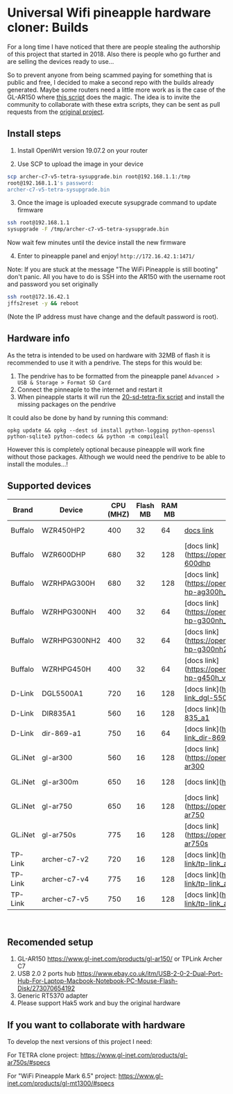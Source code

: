 # Universal Wifi pineapple hardware cloner: Builds

For a long time I have noticed that there are people stealing the authorship of this project that started in 2018.
Also there is people who go further and are selling the devices ready to use...

So to prevent anyone from being scammed paying for something that is public and free, I decided to make a second repo with the builds already generated.
Maybe some routers need a little more work as is the case of the GL-AR150 where [this script](https://github.com/xchwarze/wifi-pineapple-cloner/blob/master/fixs/nano/02-network-ar150-fix) does the magic.
The idea is to invite the community to collaborate with these extra scripts, they can be sent as pull requests from the [original project](https://github.com/xchwarze/wifi-pineapple-cloner).


## Install steps

1. Install OpenWrt version 19.07.2 on your router

2. Use SCP to upload the image in your device
```bash
scp archer-c7-v5-tetra-sysupgrade.bin root@192.168.1.1:/tmp 
root@192.168.1.1's password: 
archer-c7-v5-tetra-sysupgrade.bin                                                                        100%   13MB   2.2MB/s   00:05 
```

3. Once the image is uploaded execute sysupgrade command to update firmware
```bash
ssh root@192.168.1.1
sysupgrade -F /tmp/archer-c7-v5-tetra-sysupgrade.bin
```
Now wait few minutes until the device install the new firmware

4. Enter to pineapple panel and enjoy! `http://172.16.42.1:1471/`

Note: 
If you are stuck at the message "The WiFi Pineapple is still booting" don't panic.
All you have to do is SSH into the AR150 with the username root and password you set originally
```bash
ssh root@172.16.42.1
jffs2reset -y && reboot
```
(Note the IP address must have change and the default password is root).


## Hardware info

As the tetra is intended to be used on hardware with 32MB of flash it is recommended to use it with a pendrive.
The steps for this would be:
1. The pendrive has to be formatted from the pineapple panel `Advanced > USB & Storage > Format SD Card`
2. Connect the pinneaple to the internet and restart it
3. When pineapple starts it will run the [20-sd-tetra-fix script](https://github.com/xchwarze/wifi-pineapple-cloner/blob/master/fixs/tetra/20-sd-tetra-fix) and install the missing packages on the pendrive


It could also be done by hand by running this command:
```
opkg update && opkg --dest sd install python-logging python-openssl python-sqlite3 python-codecs && python -m compileall
```

However this is completely optional because pineapple will work fine without those packages.
Although we would need the pendrive to be able to install the modules...!


## Supported devices

Brand       | Device         | CPU (MHZ)         | Flash MB| RAM MB | More info | Download |
-------------|-------------| -----------| -----------| -----------| -----------| -----------|
Buffalo  | WZR450HP2 | 400 | 32 | 64 | [docs link](https://openwrt.org/toh/buffalo/wzr-450hp2) | [lastest version](https://github.com/xchwarze/wifi-pineapple-cloner-builds/blob/main/tetra-releases/wzr-450hp2-tetra-sysupgrade.bin)
Buffalo  | WZR600DHP | 680 | 32 | 128 | [docs link](https://openwrt.org/toh/hwdata/buffalo/buffalo_wzr-600dhp | [lastest version](https://github.com/xchwarze/wifi-pineapple-cloner-builds/blob/main/tetra-releases/wzr-600dhp-tetra-sysupgrade.bin)
Buffalo  | WZRHPAG300H | 680 | 32 | 128 | [docs link](https://openwrt.org/toh/hwdata/buffalo/buffalo_wzr-hp-ag300h_v1 | [lastest version](https://github.com/xchwarze/wifi-pineapple-cloner-builds/blob/main/tetra-releases/wzr-hp-ag300h-tetra-sysupgrade.bin)
Buffalo  | WZRHPG300NH | 400 | 32 | 64 | [docs link](https://openwrt.org/toh/hwdata/buffalo/buffalo_wzr-hp-g300nh_v1 | [lastest version](https://github.com/xchwarze/wifi-pineapple-cloner-builds/blob/main/tetra-releases/wzr-hp-g300nh-tetra-sysupgrade.bin)
Buffalo  | WZRHPG300NH2 | 400 | 32 | 64 | [docs link](https://openwrt.org/toh/hwdata/buffalo/buffalo_wzr-hp-g300nh2_v2 | [lastest version](https://github.com/xchwarze/wifi-pineapple-cloner-builds/blob/main/tetra-releases/wzr-hp-g300nh2-tetra-sysupgrade.bin)
Buffalo  | WZRHPG450H | 400 | 32 | 64 | [docs link](https://openwrt.org/toh/hwdata/buffalo/buffalo_wzr-hp-g450h_v1 | [lastest version](https://github.com/xchwarze/wifi-pineapple-cloner-builds/blob/main/tetra-releases/wzr-hp-g450h-tetra-sysupgrade.bin)
D-Link   | DGL5500A1 | 720 | 16 | 128 | [docs link](https://openwrt.org/toh/hwdata/d-link/d-link_dgl-5500_a1 | [lastest version](https://github.com/xchwarze/wifi-pineapple-cloner-builds/blob/main/tetra-releases/dgl-5500-a1-tetra-sysupgrade.bin)
D-Link   | DIR835A1 | 560 | 16 | 128 | [docs link](https://openwrt.org/toh/d-link/dir-835_a1 | [lastest version](https://github.com/xchwarze/wifi-pineapple-cloner-builds/blob/main/tetra-releases/dir-835-a1-tetra-sysupgrade.bin)
D-Link   | dir-869-a1 | 750 | 16 | 64 | [docs link](https://openwrt.org/toh/hwdata/d-link/d-link_dir-869_a1 | [lastest version](https://github.com/xchwarze/wifi-pineapple-cloner-builds/blob/main/tetra-releases/dir-869-a1-tetra-sysupgrade.bin)
GL.iNet  | gl-ar300 | 560 | 16 | 128 | [docs link](https://openwrt.org/toh/hwdata/gl.inet/gl.inet_gl-ar300 | [lastest version](https://github.com/xchwarze/wifi-pineapple-cloner-builds/blob/main/tetra-releases/gl-ar300-tetra-sysupgrade.bin)
GL.iNet  | gl-ar300m | 650 | 16 | 128 | [docs link](https://openwrt.org/toh/gl.inet/gl-ar300m | [lastest version](https://github.com/xchwarze/wifi-pineapple-cloner-builds/blob/main/tetra-releases/gl-ar300m-tetra-sysupgrade.bin)
GL.iNet  | gl-ar750 | 650 | 16 | 128 | [docs link](https://openwrt.org/toh/hwdata/gl.inet/gl.inet_gl-ar750 | [lastest version](https://github.com/xchwarze/wifi-pineapple-cloner-builds/blob/main/tetra-releases/gl-ar750-tetra-sysupgrade.bin)
GL.iNet  | gl-ar750s | 775 | 16 | 128 | [docs link](https://openwrt.org/toh/hwdata/gl.inet/gl.inet_gl-ar750s | [lastest version](https://github.com/xchwarze/wifi-pineapple-cloner-builds/blob/main/tetra-releases/gl-ar750s-tetra-sysupgrade.bin)
TP-Link  | archer-c7-v2 | 720 | 16 | 128 | [docs link](https://openwrt.org/toh/hwdata/tp-link/tp-link_archer_c7_ac1750_v2.0 | [lastest version](https://github.com/xchwarze/wifi-pineapple-cloner-builds/blob/main/tetra-releases/archer-c7-v2-tetra-sysupgrade.bin)
TP-Link  | archer-c7-v4 | 775 | 16 | 128 | [docs link](https://openwrt.org/toh/hwdata/tp-link/tp-link_archer_c7_v4 | [lastest version](https://github.com/xchwarze/wifi-pineapple-cloner-builds/blob/main/tetra-releases/archer-c7-v4-tetra-sysupgrade.bin)
TP-Link  | archer-c7-v5 | 750 | 16 | 128 | [docs link](https://openwrt.org/toh/hwdata/tp-link/tp-link_archer_c7_v5 | [lastest version](https://github.com/xchwarze/wifi-pineapple-cloner-builds/blob/main/tetra-releases/archer-c7-v5-tetra-sysupgrade.bin)
<br>


## Recomended setup
1. GL-AR150 https://www.gl-inet.com/products/gl-ar150/ or TPLink Archer C7
2. USB 2.0 2 ports hub https://www.ebay.co.uk/itm/USB-2-0-2-Dual-Port-Hub-For-Laptop-Macbook-Notebook-PC-Mouse-Flash-Disk/273070654192
2. Generic RT5370 adapter
3. Please support Hak5 work and buy the original hardware


## If you want to collaborate with hardware 
To develop the next versions of this project I need:

For TETRA clone project:
https://www.gl-inet.com/products/gl-ar750s/#specs

For "WiFi Pineapple Mark 6.5" project:
https://www.gl-inet.com/products/gl-mt1300/#specs
